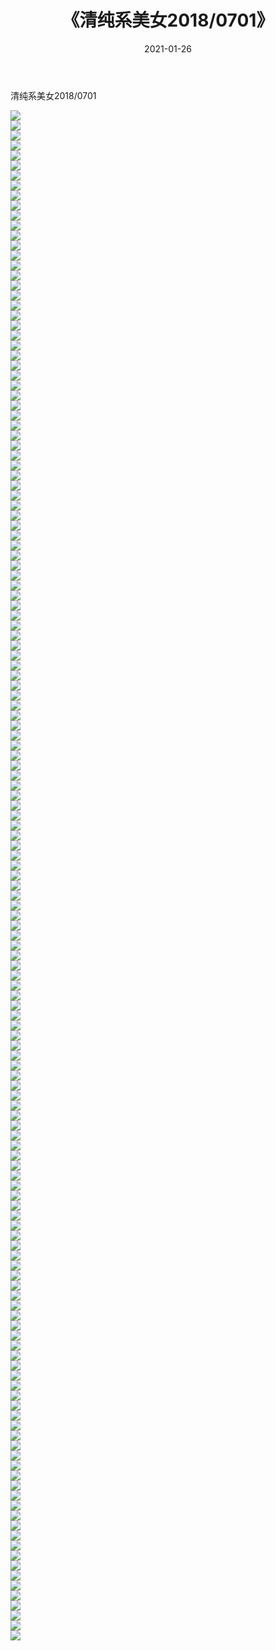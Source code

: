 ﻿---
layout: post
title:  《清纯系美女2018/0701》
date:   2021-01-26
img: http://img.660000.xyz/Sharelink/清纯系美女/2018/0701/000.jpg
categories: [美女, 清纯, 唯美]
---

清纯系美女2018/0701

 ![](http://img.660000.xyz/Sharelink/清纯系美女/2018/0701/001.jpg) <br>![](http://img.660000.xyz/Sharelink/清纯系美女/2018/0701/002.jpg) <br>![](http://img.660000.xyz/Sharelink/清纯系美女/2018/0701/003.jpg) <br>![](http://img.660000.xyz/Sharelink/清纯系美女/2018/0701/004.jpg) <br>![](http://img.660000.xyz/Sharelink/清纯系美女/2018/0701/005.jpg) <br>![](http://img.660000.xyz/Sharelink/清纯系美女/2018/0701/006.jpg) <br>![](http://img.660000.xyz/Sharelink/清纯系美女/2018/0701/007.jpg) <br>![](http://img.660000.xyz/Sharelink/清纯系美女/2018/0701/008.jpg) <br>![](http://img.660000.xyz/Sharelink/清纯系美女/2018/0701/009.jpg) <br>![](http://img.660000.xyz/Sharelink/清纯系美女/2018/0701/010.jpg) <br>![](http://img.660000.xyz/Sharelink/清纯系美女/2018/0701/011.jpg) <br>![](http://img.660000.xyz/Sharelink/清纯系美女/2018/0701/012.jpg) <br>![](http://img.660000.xyz/Sharelink/清纯系美女/2018/0701/013.jpg) <br>![](http://img.660000.xyz/Sharelink/清纯系美女/2018/0701/014.jpg) <br>![](http://img.660000.xyz/Sharelink/清纯系美女/2018/0701/015.jpg) <br>![](http://img.660000.xyz/Sharelink/清纯系美女/2018/0701/016.jpg) <br>![](http://img.660000.xyz/Sharelink/清纯系美女/2018/0701/017.jpg) <br>![](http://img.660000.xyz/Sharelink/清纯系美女/2018/0701/018.jpg) <br>![](http://img.660000.xyz/Sharelink/清纯系美女/2018/0701/019.jpg) <br>![](http://img.660000.xyz/Sharelink/清纯系美女/2018/0701/020.jpg) <br>![](http://img.660000.xyz/Sharelink/清纯系美女/2018/0701/021.jpg) <br>![](http://img.660000.xyz/Sharelink/清纯系美女/2018/0701/022.jpg) <br>![](http://img.660000.xyz/Sharelink/清纯系美女/2018/0701/023.jpg) <br>![](http://img.660000.xyz/Sharelink/清纯系美女/2018/0701/024.jpg) <br>![](http://img.660000.xyz/Sharelink/清纯系美女/2018/0701/025.jpg) <br>![](http://img.660000.xyz/Sharelink/清纯系美女/2018/0701/026.jpg) <br>![](http://img.660000.xyz/Sharelink/清纯系美女/2018/0701/027.jpg) <br>![](http://img.660000.xyz/Sharelink/清纯系美女/2018/0701/028.jpg) <br>![](http://img.660000.xyz/Sharelink/清纯系美女/2018/0701/029.jpg) <br>![](http://img.660000.xyz/Sharelink/清纯系美女/2018/0701/030.jpg) <br>![](http://img.660000.xyz/Sharelink/清纯系美女/2018/0701/031.jpg) <br>![](http://img.660000.xyz/Sharelink/清纯系美女/2018/0701/032.jpg) <br>![](http://img.660000.xyz/Sharelink/清纯系美女/2018/0701/033.jpg) <br>![](http://img.660000.xyz/Sharelink/清纯系美女/2018/0701/034.jpg) <br>![](http://img.660000.xyz/Sharelink/清纯系美女/2018/0701/035.jpg) <br>![](http://img.660000.xyz/Sharelink/清纯系美女/2018/0701/036.jpg) <br>![](http://img.660000.xyz/Sharelink/清纯系美女/2018/0701/037.jpg) <br>![](http://img.660000.xyz/Sharelink/清纯系美女/2018/0701/038.jpg) <br>![](http://img.660000.xyz/Sharelink/清纯系美女/2018/0701/039.jpg) <br>![](http://img.660000.xyz/Sharelink/清纯系美女/2018/0701/040.jpg) <br>![](http://img.660000.xyz/Sharelink/清纯系美女/2018/0701/041.jpg) <br>![](http://img.660000.xyz/Sharelink/清纯系美女/2018/0701/042.jpg) <br>![](http://img.660000.xyz/Sharelink/清纯系美女/2018/0701/043.jpg) <br>![](http://img.660000.xyz/Sharelink/清纯系美女/2018/0701/044.jpg) <br>![](http://img.660000.xyz/Sharelink/清纯系美女/2018/0701/045.jpg) <br>![](http://img.660000.xyz/Sharelink/清纯系美女/2018/0701/046.jpg) <br>![](http://img.660000.xyz/Sharelink/清纯系美女/2018/0701/047.jpg) <br>![](http://img.660000.xyz/Sharelink/清纯系美女/2018/0701/048.jpg) <br>![](http://img.660000.xyz/Sharelink/清纯系美女/2018/0701/049.jpg) <br>![](http://img.660000.xyz/Sharelink/清纯系美女/2018/0701/050.jpg) <br>![](http://img.660000.xyz/Sharelink/清纯系美女/2018/0701/051.jpg) <br>![](http://img.660000.xyz/Sharelink/清纯系美女/2018/0701/052.jpg) <br>![](http://img.660000.xyz/Sharelink/清纯系美女/2018/0701/053.jpg) <br>![](http://img.660000.xyz/Sharelink/清纯系美女/2018/0701/054.jpg) <br>![](http://img.660000.xyz/Sharelink/清纯系美女/2018/0701/055.jpg) <br>![](http://img.660000.xyz/Sharelink/清纯系美女/2018/0701/056.jpg) <br>![](http://img.660000.xyz/Sharelink/清纯系美女/2018/0701/057.jpg) <br>![](http://img.660000.xyz/Sharelink/清纯系美女/2018/0701/058.jpg) <br>![](http://img.660000.xyz/Sharelink/清纯系美女/2018/0701/059.jpg) <br>![](http://img.660000.xyz/Sharelink/清纯系美女/2018/0701/060.jpg) <br>![](http://img.660000.xyz/Sharelink/清纯系美女/2018/0701/061.jpg) <br>![](http://img.660000.xyz/Sharelink/清纯系美女/2018/0701/062.jpg) <br>![](http://img.660000.xyz/Sharelink/清纯系美女/2018/0701/063.jpg) <br>![](http://img.660000.xyz/Sharelink/清纯系美女/2018/0701/064.jpg) <br>![](http://img.660000.xyz/Sharelink/清纯系美女/2018/0701/065.jpg) <br>![](http://img.660000.xyz/Sharelink/清纯系美女/2018/0701/066.jpg) <br>![](http://img.660000.xyz/Sharelink/清纯系美女/2018/0701/067.jpg) <br>![](http://img.660000.xyz/Sharelink/清纯系美女/2018/0701/068.jpg) <br>![](http://img.660000.xyz/Sharelink/清纯系美女/2018/0701/069.jpg) <br>![](http://img.660000.xyz/Sharelink/清纯系美女/2018/0701/070.jpg) <br>![](http://img.660000.xyz/Sharelink/清纯系美女/2018/0701/071.jpg) <br>![](http://img.660000.xyz/Sharelink/清纯系美女/2018/0701/072.jpg) <br>![](http://img.660000.xyz/Sharelink/清纯系美女/2018/0701/073.jpg) <br>![](http://img.660000.xyz/Sharelink/清纯系美女/2018/0701/074.jpg) <br>![](http://img.660000.xyz/Sharelink/清纯系美女/2018/0701/075.jpg) <br>![](http://img.660000.xyz/Sharelink/清纯系美女/2018/0701/076.jpg) <br>![](http://img.660000.xyz/Sharelink/清纯系美女/2018/0701/077.jpg) <br>![](http://img.660000.xyz/Sharelink/清纯系美女/2018/0701/078.jpg) <br>![](http://img.660000.xyz/Sharelink/清纯系美女/2018/0701/079.jpg) <br>![](http://img.660000.xyz/Sharelink/清纯系美女/2018/0701/080.jpg) <br>![](http://img.660000.xyz/Sharelink/清纯系美女/2018/0701/081.jpg) <br>![](http://img.660000.xyz/Sharelink/清纯系美女/2018/0701/082.jpg) <br>![](http://img.660000.xyz/Sharelink/清纯系美女/2018/0701/083.jpg) <br>![](http://img.660000.xyz/Sharelink/清纯系美女/2018/0701/084.jpg) <br>![](http://img.660000.xyz/Sharelink/清纯系美女/2018/0701/085.jpg) <br>![](http://img.660000.xyz/Sharelink/清纯系美女/2018/0701/086.jpg) <br>![](http://img.660000.xyz/Sharelink/清纯系美女/2018/0701/087.jpg) <br>![](http://img.660000.xyz/Sharelink/清纯系美女/2018/0701/088.jpg) <br>![](http://img.660000.xyz/Sharelink/清纯系美女/2018/0701/089.jpg) <br>![](http://img.660000.xyz/Sharelink/清纯系美女/2018/0701/090.jpg) <br>![](http://img.660000.xyz/Sharelink/清纯系美女/2018/0701/091.jpg) <br>![](http://img.660000.xyz/Sharelink/清纯系美女/2018/0701/092.jpg) <br>![](http://img.660000.xyz/Sharelink/清纯系美女/2018/0701/093.jpg) <br>![](http://img.660000.xyz/Sharelink/清纯系美女/2018/0701/094.jpg) <br>![](http://img.660000.xyz/Sharelink/清纯系美女/2018/0701/095.jpg) <br>![](http://img.660000.xyz/Sharelink/清纯系美女/2018/0701/096.jpg) <br>![](http://img.660000.xyz/Sharelink/清纯系美女/2018/0701/097.jpg) <br>![](http://img.660000.xyz/Sharelink/清纯系美女/2018/0701/098.jpg) <br>![](http://img.660000.xyz/Sharelink/清纯系美女/2018/0701/099.jpg) <br>![](http://img.660000.xyz/Sharelink/清纯系美女/2018/0701/100.jpg) <br>![](http://img.660000.xyz/Sharelink/清纯系美女/2018/0701/101.jpg) <br>![](http://img.660000.xyz/Sharelink/清纯系美女/2018/0701/102.jpg) <br>![](http://img.660000.xyz/Sharelink/清纯系美女/2018/0701/103.jpg) <br>![](http://img.660000.xyz/Sharelink/清纯系美女/2018/0701/104.jpg) <br>![](http://img.660000.xyz/Sharelink/清纯系美女/2018/0701/105.jpg) <br>![](http://img.660000.xyz/Sharelink/清纯系美女/2018/0701/106.jpg) <br>![](http://img.660000.xyz/Sharelink/清纯系美女/2018/0701/107.jpg) <br>![](http://img.660000.xyz/Sharelink/清纯系美女/2018/0701/108.jpg) <br>![](http://img.660000.xyz/Sharelink/清纯系美女/2018/0701/109.jpg) <br>![](http://img.660000.xyz/Sharelink/清纯系美女/2018/0701/110.jpg) <br>![](http://img.660000.xyz/Sharelink/清纯系美女/2018/0701/111.jpg) <br>![](http://img.660000.xyz/Sharelink/清纯系美女/2018/0701/112.jpg) <br>![](http://img.660000.xyz/Sharelink/清纯系美女/2018/0701/113.jpg) <br>![](http://img.660000.xyz/Sharelink/清纯系美女/2018/0701/114.jpg) <br>![](http://img.660000.xyz/Sharelink/清纯系美女/2018/0701/115.jpg) <br>![](http://img.660000.xyz/Sharelink/清纯系美女/2018/0701/116.jpg) <br>![](http://img.660000.xyz/Sharelink/清纯系美女/2018/0701/117.jpg) <br>![](http://img.660000.xyz/Sharelink/清纯系美女/2018/0701/118.jpg) <br>![](http://img.660000.xyz/Sharelink/清纯系美女/2018/0701/119.jpg) <br>![](http://img.660000.xyz/Sharelink/清纯系美女/2018/0701/120.jpg) <br>![](http://img.660000.xyz/Sharelink/清纯系美女/2018/0701/121.jpg) <br>![](http://img.660000.xyz/Sharelink/清纯系美女/2018/0701/122.jpg) <br>![](http://img.660000.xyz/Sharelink/清纯系美女/2018/0701/123.jpg) <br>![](http://img.660000.xyz/Sharelink/清纯系美女/2018/0701/124.jpg) <br>![](http://img.660000.xyz/Sharelink/清纯系美女/2018/0701/125.jpg) <br>![](http://img.660000.xyz/Sharelink/清纯系美女/2018/0701/126.jpg) <br>![](http://img.660000.xyz/Sharelink/清纯系美女/2018/0701/127.jpg) <br>![](http://img.660000.xyz/Sharelink/清纯系美女/2018/0701/128.jpg) <br>![](http://img.660000.xyz/Sharelink/清纯系美女/2018/0701/129.jpg) <br>![](http://img.660000.xyz/Sharelink/清纯系美女/2018/0701/130.jpg) <br>![](http://img.660000.xyz/Sharelink/清纯系美女/2018/0701/131.jpg) <br>![](http://img.660000.xyz/Sharelink/清纯系美女/2018/0701/132.jpg) <br>![](http://img.660000.xyz/Sharelink/清纯系美女/2018/0701/133.jpg) <br>![](http://img.660000.xyz/Sharelink/清纯系美女/2018/0701/134.jpg) <br>![](http://img.660000.xyz/Sharelink/清纯系美女/2018/0701/135.jpg) <br>![](http://img.660000.xyz/Sharelink/清纯系美女/2018/0701/136.jpg) <br>![](http://img.660000.xyz/Sharelink/清纯系美女/2018/0701/137.jpg) <br>![](http://img.660000.xyz/Sharelink/清纯系美女/2018/0701/138.jpg) <br>![](http://img.660000.xyz/Sharelink/清纯系美女/2018/0701/139.jpg) <br>![](http://img.660000.xyz/Sharelink/清纯系美女/2018/0701/140.jpg) <br>![](http://img.660000.xyz/Sharelink/清纯系美女/2018/0701/141.jpg) <br>![](http://img.660000.xyz/Sharelink/清纯系美女/2018/0701/142.jpg) <br>![](http://img.660000.xyz/Sharelink/清纯系美女/2018/0701/143.jpg) <br>![](http://img.660000.xyz/Sharelink/清纯系美女/2018/0701/144.jpg) <br>![](http://img.660000.xyz/Sharelink/清纯系美女/2018/0701/145.jpg) <br>![](http://img.660000.xyz/Sharelink/清纯系美女/2018/0701/146.jpg) <br>![](http://img.660000.xyz/Sharelink/清纯系美女/2018/0701/147.jpg) <br>![](http://img.660000.xyz/Sharelink/清纯系美女/2018/0701/148.jpg) <br>![](http://img.660000.xyz/Sharelink/清纯系美女/2018/0701/149.jpg) <br>![](http://img.660000.xyz/Sharelink/清纯系美女/2018/0701/150.jpg) <br>![](http://img.660000.xyz/Sharelink/清纯系美女/2018/0701/151.jpg) <br>![](http://img.660000.xyz/Sharelink/清纯系美女/2018/0701/152.jpg) <br>![](http://img.660000.xyz/Sharelink/清纯系美女/2018/0701/153.jpg) <br>